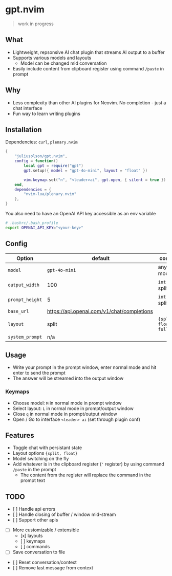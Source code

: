 # gpt.nvim

> work in progress


## What

* Lightweight, repsonsive AI chat plugin that streams AI output to a buffer
* Supports various models and layouts
    * Model can be changed mid conversation
* Easily include content from clipboard register using command `/paste` in prompt

## Why

* Less complexity than other AI plugins for Neovim. No completion - just a chat interface
* Fun way to learn writing plugins

## Installation

Dependencies: `curl`, `plenary.nvim`

```lua
{
    "juliusolson/gpt.nvim",
    config = function()
        local gpt = require("gpt")
        gpt.setup({ model = "gpt-4o-mini", layout = "float" })

        vim.keymap.set("n", "<leader>ai", gpt.open, { silent = true })
    end,
    dependencies = {
        "nvim-lua/plenary.nvim"
    },
}
```

You also need to have an OpenAI API key accessible as an env variable
```bash
# .bashrc/.bash_profile
export OPENAI_API_KEY="<your-key>"
```

## Config

Option          |  default                                   |  constraints
----            | ---------                                  | ------
`model`         | `gpt-4o-mini`                              | any open ai model
`output_width`  | 100                                        | `int` (only for split view) 
`prompt_height` | 5                                          | `int` (only for split view)
`base_url`      | https://api.openai.com/v1/chat/completions |  
`layout`        | split                                      | `{split, float, fullscreen}`
`system_prompt` | n/a                                        |


## Usage

* Write your prompt in the prompt window, enter normal mode and hit enter to send the prompt
* The answer will be streamed into the output window

### Keymaps

* Choose model: `M` in normal mode in prompt window
* Select layout: `L` in normal mode in prompt/output window
* Close `q` in normal mode in prompt/output window
* Open / Go to interface `<leader> ai` (set through plugin conf)

## Features

* Toggle chat with persistant state
* Layout options `{split, float}`
* Model switching on the fly
* Add whatever is in the clipboard register (`'` register) by using command `/paste` in the prompt
    * The content from the register will replace the command in the prompt text

## TODO

* [ ] Handle api errors
* [ ] Handle closing of buffer / window mid-stream
* [ ] Support other apis
* [ ] More customizable / extensible
    * [x] layouts
    * [ ] keymaps
    * [ ] commands
* [ ] Save conversation to file
* [ ] Reset conversation/context
* [ ] Remove last message from context

